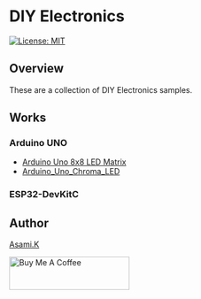 # DIY Electronics

[![License: MIT](https://img.shields.io/badge/License-MIT-yellow.svg)](https://opensource.org/licenses/MIT)

## Overview

These are a collection of DIY Electronics samples.

## Works 


### Arduino UNO

- [Arduino Uno 8x8 LED Matrix](https://github.com/asamiile/diy-electronics/tree/main/Arduino_Uno_8x8_led_matrix)
- [Arduino_Uno_Chroma_LED](https://github.com/asamiile/diy-electronics/tree/main/Arduino_Uno_Chroma_LED)


### ESP32-DevKitC 


## Author

[Asami.K](https://asami.tokyo/)

<a href="https://www.buymeacoffee.com/asamiile" target="_blank"><img src="https://cdn.buymeacoffee.com/buttons/v2/default-yellow.png" alt="Buy Me A Coffee" style="height: 60px !important;width: 217px !important;" ></a>
